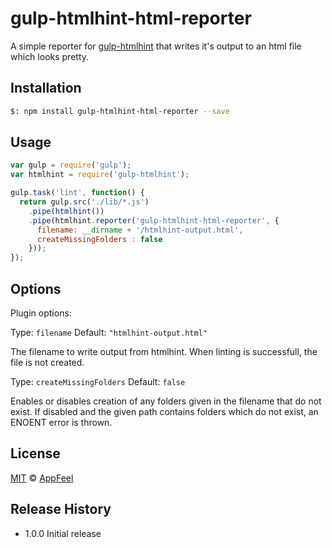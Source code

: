 gulp-htmlhint-html-reporter
====================

A simple reporter for [gulp-htmlhint](https://www.npmjs.com/package/gulp-htmlhint) that writes it's output to an html file which looks pretty.

## Installation

```bash
$: npm install gulp-htmlhint-html-reporter --save
```

## Usage

```javascript
var gulp = require('gulp');
var htmlhint = require('gulp-htmlhint');

gulp.task('lint', function() {
  return gulp.src('./lib/*.js')
    .pipe(htmlhint())
    .pipe(htmlhint.reporter('gulp-htmlhint-html-reporter', {
      filename: __dirname + '/htmlhint-output.html',
      createMissingFolders : false  
    }));
});
```

## Options

Plugin options:

Type: `filename`
Default: `"htmlhint-output.html"`

The filename to write output from htmlhint. When linting is successfull, the file is not created.

Type: `createMissingFolders`
Default: `false`

Enables or disables creation of any folders given in the filename that do not exist. 
If disabled and the given path contains folders which do not exist, an ENOENT error is thrown. 

## License

[MIT](http://opensource.org/licenses/MIT) © [AppFeel](https://github.com/appfeel)

## Release History

* 1.0.0 Initial release
